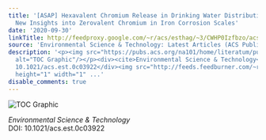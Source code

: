 ```yaml
---
title: '[ASAP] Hexavalent Chromium Release in Drinking Water Distribution Systems:
  New Insights into Zerovalent Chromium in Iron Corrosion Scales'
date: '2020-09-30'
linkTitle: http://feedproxy.google.com/~r/acs/esthag/~3/CWHP0Izfbzo/acs.est.0c03922
source: 'Environmental Science & Technology: Latest Articles (ACS Publications)'
description: '<p><img src="https://pubs.acs.org/na101/home/literatum/publisher/achs/journals/content/esthag/0/esthag.ahead-of-print/acs.est.0c03922/20200921/images/medium/es0c03922_0007.gif"
  alt="TOC Graphic"/></p><div><cite>Environmental Science & Technology</cite></div><div>DOI:
  10.1021/acs.est.0c03922</div><img src="http://feeds.feedburner.com/~r/acs/esthag/~4/CWHP0Izfbzo"
  height="1" width="1" ...'
disable_comments: true
---
```

<p><img src="https://pubs.acs.org/na101/home/literatum/publisher/achs/journals/content/esthag/0/esthag.ahead-of-print/acs.est.0c03922/20200921/images/medium/es0c03922_0007.gif" alt="TOC Graphic"/></p><div><cite>Environmental Science & Technology</cite></div><div>DOI: 10.1021/acs.est.0c03922</div><img src="http://feeds.feedburner.com/~r/acs/esthag/~4/CWHP0Izfbzo" height="1" width="1" ...